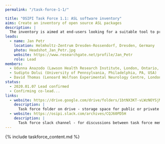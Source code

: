 ```yaml
---
permalink: "/task-force-1-1/"

title: "OSIPI Task Force 1.1: ASL software inventory"
aims: Create an inventory of open source ASL packages
description: |
  The inventory is aimed at end-users looking for a suitable tool to process their ASL images. The inventory will list available open-source tools, providing information that will help users to select a suitable tool, such as scope of application, methodology, level of validation, licence policy, transparency, user-friendliness, and reviews by other users. 
leads:
  - name: Jan Petr
    location: Helmholtz-Zentrum Dresden-Rossendorf, Dresden, Germany
    photo: Headshot_Jan_Petr.jpg
    website: https://www.researchgate.net/profile/Jan_Petr
    role: Lead
members:
  - Udunna Anazodo (Lawson Health Research Institute, London, Ontario, CA)
  - Sudipto Dolui (University of Pennsylvania, Philadelphia, PA, USA)
  - David Thomas (Lenoard Wolfson Experimental Neurology Centre, London, UK)
status:
  - 2020.01.07 Lead confirmed
  - Confirming co-lead...
links:
  - website: https://drive.google.com/drive/folders/1btNX3KT-vLWzNOYSjMHXOqrqqz1f4mV6
    description: |
      Task force folder on drive - storage space for public or private documents developed by the task force.
  - website: https://osipi.slack.com/archives/CQJ60PD5H
    description: |
      Task force slack channel - for discussions between task force members.
---
```


{% include taskforce_content.md %}
